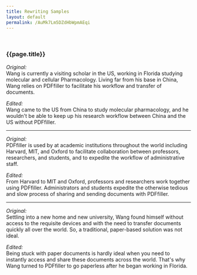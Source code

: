 ```yaml
---
title: Rewriting Samples
layout: default 
permalink: /AuMk7Lm5DZdHbWpmAEqi
---
```


<br>

### {{page.title}}

*Original:*  
Wang is currently a visiting scholar in the US, working in Florida studying molecular and cellular Pharmacology. Living far from his base in China, Wang relies on PDFfiller to facilitate his workflow and transfer of documents.

*Edited:*  
Wang came to the US from China to study molecular pharmacology, and he wouldn't be able to keep up his research workflow between China and the US without PDFfiller. 

<hr>

*Original:*    
PDFfiller is used by at academic institutions throughout the world including Harvard, MIT, and Oxford to facilitate collaboration between professors, researchers, and students, and to expedite the workflow of administrative staff.

*Edited:*  
From Harvard to MIT and Oxford, professors and researchers work together using PDFfiller. Administrators and students expedite the otherwise tedious and slow process of sharing and sending documents with PDFfiller. 

<hr>

*Original:*  
Settling into a new home and new university, Wang found himself without access to the requisite devices and with the need to transfer documents quickly all over the world. So, a traditional, paper-based solution was not ideal. 

*Edited:*  
Being stuck with paper documents is hardly ideal when you need to instantly access and share these documents across the world. That's why Wang turned to PDFfiller to go paperless after he began working in Florida. 
